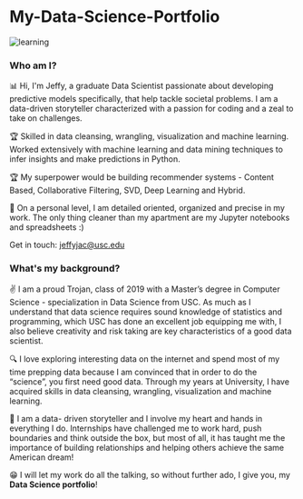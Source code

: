 # My-Data-Science-Portfolio
![learning](https://user-images.githubusercontent.com/40051540/89694858-9f46b180-d8d7-11ea-8726-08db6bca0487.jpg)
<h3>Who am I?</h3>
<p>
📊 Hi, I'm Jeffy, a graduate Data Scientist passionate about developing predictive models specifically, that help tackle societal problems. I am a data-driven storyteller characterized with a passion for coding and a zeal to take on challenges.

🏆 Skilled in data cleansing, wrangling, visualization and machine learning. Worked extensively with machine learning and data mining techniques to infer insights and make predictions in Python.

🏆 My superpower would be building recommender systems - Content Based, Collaborative Filtering, SVD, Deep Learning and Hybrid.

🔎 On a personal level, I am detailed oriented, organized and precise in my work. The only thing cleaner than my apartment are my Jupyter notebooks and spreadsheets :)

Get in touch: jeffyjac@usc.edu 
<p>
  
<h3>What's my background?</h3>

✌️ I am a proud Trojan, class of 2019 with a Master’s degree in Computer Science - specialization in Data Science from USC. As much as I understand that data science requires sound knowledge of statistics and programming, which USC has done an excellent job equipping me with, I also believe creativity and risk taking are key characteristics of a good data scientist.

🔍 I love exploring interesting data on the internet and spend most of my time prepping data because I am convinced that in order to do the “science”, you first need good data. Through my years at University, I have acquired skills in data cleansing, wrangling, visualization and machine learning.

📌 I am a data- driven storyteller and I involve my heart and hands in everything I do. Internships have challenged me to work hard, push boundaries and think outside the box, but most of all, it has taught me the importance of building relationships and helping others achieve the same American dream!

😁 I will let my work do all the talking, so without further ado, I give you, my **Data Science portfolio**!
